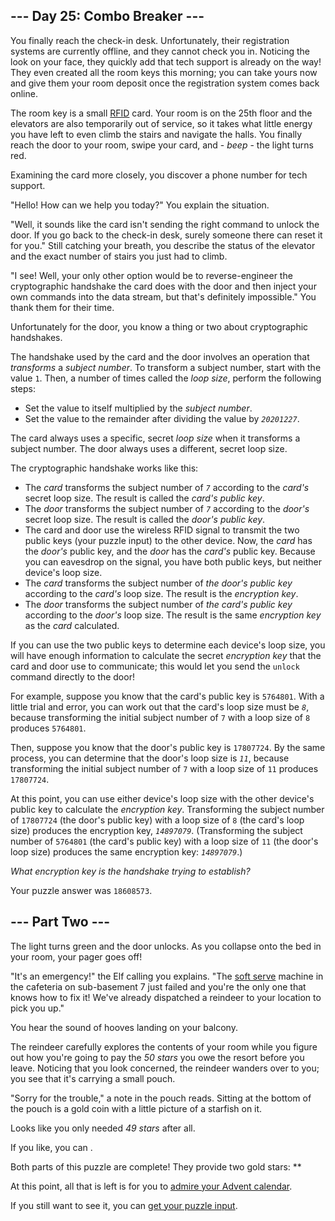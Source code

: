 ## \--- Day 25: Combo Breaker ---

You finally reach the check-in desk. Unfortunately, their registration systems are currently offline, and they cannot check you in. Noticing the look on your face, they quickly add that tech support is already on the way! They even created all the room keys this morning; you can take yours now and give them your room deposit once the registration system comes back online.

The room key is a small [RFID](https://en.wikipedia.org/wiki/Radio-frequency_identification) card. Your room is on the 25th floor and the elevators are also temporarily out of service, so it takes what little energy you have left to even climb the stairs and navigate the halls. You finally reach the door to your room, swipe your card, and - _beep_ - the light turns red.

Examining the card more closely, you discover a phone number for tech support.

"Hello! How can we help you today?" You explain the situation.

"Well, it sounds like the card isn't sending the right command to unlock the door. If you go back to the check-in desk, surely someone there can reset it for you." Still catching your breath, you describe the status of the elevator and the exact number of stairs you just had to climb.

"I see! Well, your only other option would be to reverse-engineer the cryptographic handshake the card does with the door and then inject your own commands into the data stream, but that's definitely impossible." You thank them for their time.

Unfortunately for the door, you know a thing or two about cryptographic handshakes.

The handshake used by the card and the door involves an operation that _transforms_ a _subject number_. To transform a subject number, start with the value `1`. Then, a number of times called the _loop size_, perform the following steps:

- Set the value to itself multiplied by the _subject number_.
- Set the value to the remainder after dividing the value by _`20201227`_.

The card always uses a specific, secret _loop size_ when it transforms a subject number. The door always uses a different, secret loop size.

The cryptographic handshake works like this:

- The _card_ transforms the subject number of _`7`_ according to the _card's_ secret loop size. The result is called the _card's public key_.
- The _door_ transforms the subject number of _`7`_ according to the _door's_ secret loop size. The result is called the _door's public key_.
- The card and door use the wireless RFID signal to transmit the two public keys (your puzzle input) to the other device. Now, the _card_ has the _door's_ public key, and the _door_ has the _card's_ public key. Because you can eavesdrop on the signal, you have both public keys, but neither device's loop size.
- The _card_ transforms the subject number of _the door's public key_ according to the _card's_ loop size. The result is the _encryption key_.
- The _door_ transforms the subject number of _the card's public key_ according to the _door's_ loop size. The result is the same _encryption key_ as the _card_ calculated.

If you can use the two public keys to determine each device's loop size, you will have enough information to calculate the secret _encryption key_ that the card and door use to communicate; this would let you send the `unlock` command directly to the door!

For example, suppose you know that the card's public key is `5764801`. With a little trial and error, you can work out that the card's loop size must be _`8`_, because transforming the initial subject number of `7` with a loop size of `8` produces `5764801`.

Then, suppose you know that the door's public key is `17807724`. By the same process, you can determine that the door's loop size is _`11`_, because transforming the initial subject number of `7` with a loop size of `11` produces `17807724`.

At this point, you can use either device's loop size with the other device's public key to calculate the _encryption key_. Transforming the subject number of `17807724` (the door's public key) with a loop size of `8` (the card's loop size) produces the encryption key, _`14897079`_. (Transforming the subject number of `5764801` (the card's public key) with a loop size of `11` (the door's loop size) produces the same encryption key: _`14897079`_.)

_What encryption key is the handshake trying to establish?_

Your puzzle answer was `18608573`.

## \--- Part Two ---

The light turns green and the door unlocks. As you collapse onto the bed in your room, your pager goes off!

"It's an emergency!" the Elf calling you explains. "The [soft serve](https://en.wikipedia.org/wiki/Soft_serve) machine in the cafeteria on sub-basement 7 just failed and you're the only one that knows how to fix it! We've already dispatched a reindeer to your location to pick you up."

You hear the sound of hooves landing on your balcony.

The reindeer carefully explores the contents of your room while you figure out how you're going to pay the _50 stars_ you owe the resort before you leave. Noticing that you look concerned, the reindeer wanders over to you; you see that it's carrying a small pouch.

"Sorry for the trouble," a note in the pouch reads. Sitting at the bottom of the pouch is a gold coin with a little picture of a starfish on it.

Looks like you only needed _49 stars_ after all.

If you like, you can .

Both parts of this puzzle are complete! They provide two gold stars: \*\*

At this point, all that is left is for you to [admire your Advent calendar](/2020).

If you still want to see it, you can [get your puzzle input](25/input).
